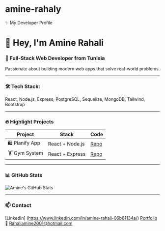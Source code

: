 # amine-rahaly
✨ My Developer Profile
# 👋 Hey, I'm Amine Rahali

### 🚀 Full-Stack Web Developer from Tunisia

Passionate about building modern web apps that solve real-world problems.

---

### 🛠️ Tech Stack:
React, Node.js, Express, PostgreSQL, Sequelize, MongoDB, Tailwind, Bootstrap

---

### 🔥 Highlight Projects

| Project | Stack | Code |
|--------|-------|------|
| 🛍️ Planify App | React + Node.js |  [Repo](https://github.com/planify-project) |
| 🏋️ Gym System | React + Express |  [Repo](https://github.com/amine999-max/GYM-app) |

---

### 📊 GitHub Stats
![Amine's GitHub Stats](https://github-readme-stats.vercel.app/api?username=amine999-max&show_icons=true&theme=radical)

---

### 📫 Contact
[LinkedIn] (https://www.linkedin.com/in/amine-rahali-06b61134a/) 
[Portfolio](https://amine-portfolio.tn)  
📧 Rahaliamine2001@hotmail.com
